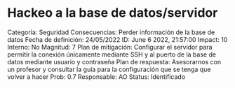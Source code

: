 # Hackeo a la base de datos/servidor

Categoría: Seguridad
Consecuencias: Perder información de la base de datos
Fecha de definición: 24/05/2022
ID: June 6 2022, 21:57:00
Impact: 10
Interno: No
Magnitud: 7
Plan de mitigación: Configurar el servidor para permitir la conexión únicamente mediante SSH y al puerto de la base de datos mediante usuario y contraseña
Plan de respuesta: Asesorarnos con un profesor y consultar la guía para la configuración que se tenga que volver a hacer
Prob: 0.7
Responsable: AO
Status: Identificado